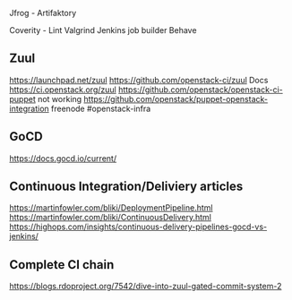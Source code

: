 Jfrog - Artifaktory

Coverity - Lint 
Valgrind
Jenkins job builder
Behave

Zuul
----
https://launchpad.net/zuul
https://github.com/openstack-ci/zuul
Docs https://ci.openstack.org/zuul
https://github.com/openstack/openstack-ci-puppet not working
https://github.com/openstack/puppet-openstack-integration
freenode #openstack-infra

GoCD
----
https://docs.gocd.io/current/

Continuous Integration/Deliviery articles
-----------------------------------------
https://martinfowler.com/bliki/DeploymentPipeline.html
https://martinfowler.com/bliki/ContinuousDelivery.html
https://highops.com/insights/continuous-delivery-pipelines-gocd-vs-jenkins/

Complete CI chain
-----------------
https://blogs.rdoproject.org/7542/dive-into-zuul-gated-commit-system-2
